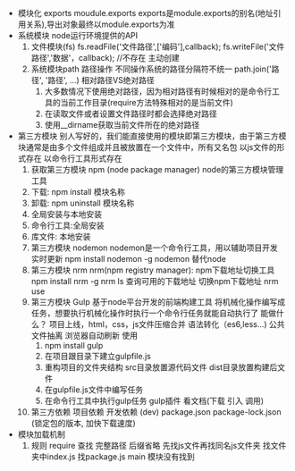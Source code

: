 - 模块化
  exports 
  moudule.exports
  exports是module.exports的别名(地址引用关系),导出对象最终以module.exports为准
- 系统模块
  node运行环境提供的API 
  1. 文件模块(fs)
    fs.readFile('文件路径',['编码'],callback);
    fs.writeFile('文件路径','数据'，callback); //不存在 主动创建
  2. 系统模块path 路径操作
    不同操作系统的路径分隔符不统一
    path.join('路径', '路径', ...)
    相对路径VS绝对路径
      1. 大多数情况下使用绝对路径，因为相对路径有时候相对的是命令行工具的当前工作目录(require方法特殊相对的是当前文件)
      2. 在读取文件或者设置文件路径时都会选择绝对路径
      3. 使用__dirname获取当前文件所在的绝对路径
- 第三方模块
  别人写好的，我们能直接使用的模块即第三方模块，由于第三方模块通常是由多个文件组成并且被放置在一个文件中，所有又名包
  以js文件的形式存在
  以命令行工具形式存在
  1. 获取第三方模块
    npm (node package manager) node的第三方模块管理工具
    1. 下载: npm install 模块名称
    2. 卸载: npm uninstall 模块名称
  2. 全局安装与本地安装
    1. 命令行工具:全局安装
    2. 库文件: 本地安装
  3. 第三方模块 nodemon
      nodemon是一个命令行工具，用以辅助项目开发 实时更新
      npm install nodemon -g
      nodemon 替代node
  4. 第三方模块 nrm
      nrm(npm registry manager): npm下载地址切换工具
      npm install nrm -g
      nrm ls 查询可用的下载地址
      切换npm下载地址 nrm use
  5. 第三方模块 Gulp
    基于node平台开发的前端构建工具
    将机械化操作编写成任务，想要执行机械化操作时执行一个命令行任务就能自动执行了
    能做什么？
      项目上线，html，css，js文件压缩合并
      语法转化（es6,less...)
      公共文件抽离
      浏览器自动刷新
    使用
      1. npm install gulp
      2. 在项目跟目录下建立gulpfile.js
      3. 重构项目的文件夹结构 src目录放置源代码文件 dist目录放置构建后文件
      4. 在gulpfile.js文件中编写任务
      5. 在命令行工具中执行gulp任务
    gulp插件
      看文档(下载 引入 调用)
  6. 第三方依赖
    项目依赖
    开发依赖 (dev)
    package.json
    package-lock.json (锁定包的版本, 加快下载速度)
- 模块加载机制
  1. 规则
    require 查找 完整路径
    后缀省略 先找js文件再找同名js文件夹
    找文件夹中index.js
    找package.js main
    模块没有找到